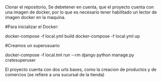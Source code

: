 
Clonar el repositorio,
Se debetener en cuenta, que el proyecto cuenta con una imagen de docker, por lo que es necesario tener habilitado un lector de imagen docker en la maquina.

#Para inicializar el Docker:

docker-compose -f local.yml  build
docker-compose -f local.yml  up

#Creamos un superusuario

docker-compose -f local.tml run --rm django python manage.py cratesuperuser

El proyecto cuenta con dos urls bases, como la creacion de productos y de comercios (se refiere a una sucursal de la tienda)

